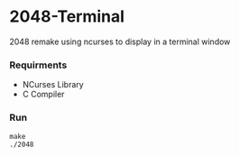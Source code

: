 2048-Terminal
=============

2048 remake using ncurses to display in a terminal window

### Requirments
- NCurses Library
- C Compiler

### Run
```
make
./2048
```
